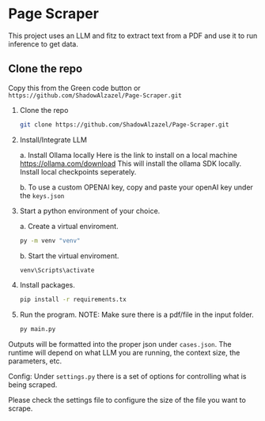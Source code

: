 # Page Scraper

This project uses an LLM and fitz to extract text from a PDF and use it to run inference
to get data.

## Clone the repo

Copy this from the Green code button or `https://github.com/ShadowAlzazel/Page-Scraper.git` 

1. Clone the repo 
    ```bash 
    git clone https://github.com/ShadowAlzazel/Page-Scraper.git
    ```

2. Install/Integrate LLM
    
    a. Install Ollama locally
    Here is the link to install on a local machine https://ollama.com/download 
    This will install the ollama SDK locally. Install local checkpoints seperately.

    b. To use a custom OPENAI key, copy and paste your openAI key under the `keys.json`

3. Start a python environment of your choice. 

    a. Create a virtual enviroment. 
    ```bash
    py -m venv "venv"
    ```
    b. Start the virtual enviroment.  
    ```bash
    venv\Scripts\activate
    ```

4. Install packages.
    ```bash 
    pip install -r requirements.tx
    ```

5. Run the program. 
    NOTE: Make sure there is a pdf/file in the input folder.
    ```bash
    py main.py
    ```

Outputs will be formatted into the proper json under `cases.json`. The runtime will depend on what LLM you are running, the context size, the parameters, etc.

Config: Under `settings.py` there is a set of options for controlling what is being scraped.

Please check the settings file to configure the size of the file you want to scrape. 
